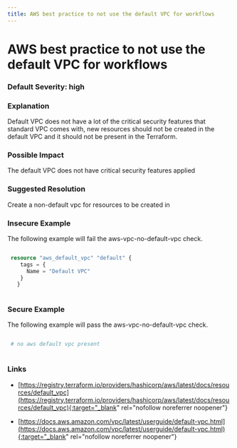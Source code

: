 ```yaml
---
title: AWS best practice to not use the default VPC for workflows
---
```


# AWS best practice to not use the default VPC for workflows

### Default Severity: <span class="severity high">high</span>

### Explanation

Default VPC does not have a lot of the critical security features that standard VPC comes with, new resources should not be created in the default VPC and it should not be present in the Terraform.

### Possible Impact
The default VPC does not have critical security features applied

### Suggested Resolution
Create a non-default vpc for resources to be created in


### Insecure Example

The following example will fail the aws-vpc-no-default-vpc check.
```terraform

 resource "aws_default_vpc" "default" {
 	tags = {
 	  Name = "Default VPC"
 	}
   }
 
```



### Secure Example

The following example will pass the aws-vpc-no-default-vpc check.
```terraform

 # no aws default vpc present
 
```



### Links


- [https://registry.terraform.io/providers/hashicorp/aws/latest/docs/resources/default_vpc](https://registry.terraform.io/providers/hashicorp/aws/latest/docs/resources/default_vpc){:target="_blank" rel="nofollow noreferrer noopener"}

- [https://docs.aws.amazon.com/vpc/latest/userguide/default-vpc.html](https://docs.aws.amazon.com/vpc/latest/userguide/default-vpc.html){:target="_blank" rel="nofollow noreferrer noopener"}



